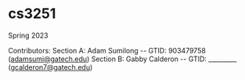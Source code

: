 # cs3251
Spring 2023

Contributors:
Section A: Adam Sumilong   -- GTID: 903479758 (adamsumi@gatech.edu)
Section B: Gabby Calderon  -- GTID: _________ (gcalderon7@gatech.edu)
